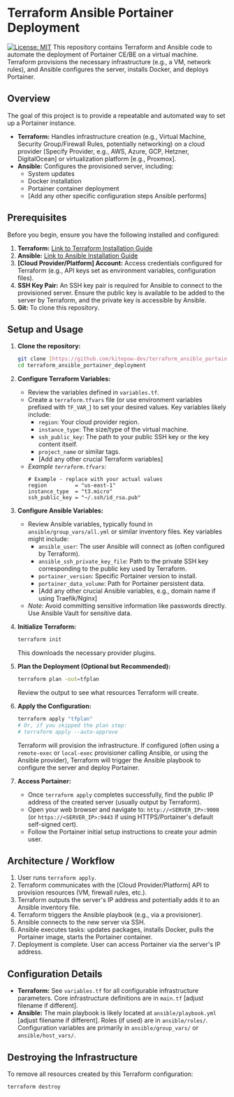 # Terraform Ansible Portainer Deployment

[![License: MIT](https://img.shields.io/badge/License-MIT-yellow.svg)](https://opensource.org/licenses/MIT) This repository contains Terraform and Ansible code to automate the deployment of Portainer CE/BE on a virtual machine. Terraform provisions the necessary infrastructure (e.g., a VM, network rules), and Ansible configures the server, installs Docker, and deploys Portainer.

## Overview

The goal of this project is to provide a repeatable and automated way to set up a Portainer instance.

* **Terraform:** Handles infrastructure creation (e.g., Virtual Machine, Security Group/Firewall Rules, potentially networking) on a cloud provider [Specify Provider, e.g., AWS, Azure, GCP, Hetzner, DigitalOcean] or virtualization platform [e.g., Proxmox].
* **Ansible:** Configures the provisioned server, including:
    * System updates
    * Docker installation
    * Portainer container deployment
    * [Add any other specific configuration steps Ansible performs]

## Prerequisites

Before you begin, ensure you have the following installed and configured:

1.  **Terraform:** [Link to Terraform Installation Guide](https://learn.hashicorp.com/tutorials/terraform/install-cli)
2.  **Ansible:** [Link to Ansible Installation Guide](https://docs.ansible.com/ansible/latest/installation_guide/intro_installation.html)
3.  **[Cloud Provider/Platform] Account:** Access credentials configured for Terraform (e.g., API keys set as environment variables, configuration files).
4.  **SSH Key Pair:** An SSH key pair is required for Ansible to connect to the provisioned server. Ensure the public key is available to be added to the server by Terraform, and the private key is accessible by Ansible.
5.  **Git:** To clone this repository.

## Setup and Usage

1.  **Clone the repository:**
    ```bash
    git clone [https://github.com/kitepow-dev/terraform_ansible_portainer_deployment.git](https://github.com/kitepow-dev/terraform_ansible_portainer_deployment.git)
    cd terraform_ansible_portainer_deployment
    ```

2.  **Configure Terraform Variables:**
    * Review the variables defined in `variables.tf`.
    * Create a `terraform.tfvars` file (or use environment variables prefixed with `TF_VAR_`) to set your desired values. Key variables likely include:
        * `region`: Your cloud provider region.
        * `instance_type`: The size/type of the virtual machine.
        * `ssh_public_key`: The path to your public SSH key or the key content itself.
        * `project_name` or similar tags.
        * [Add any other crucial Terraform variables]
    * *Example `terraform.tfvars`:*
        ```hcl
        # Example - replace with your actual values
        region         = "us-east-1"
        instance_type  = "t3.micro"
        ssh_public_key = "~/.ssh/id_rsa.pub"
        ```

3.  **Configure Ansible Variables:**
    * Review Ansible variables, typically found in `ansible/group_vars/all.yml` or similar inventory files. Key variables might include:
        * `ansible_user`: The user Ansible will connect as (often configured by Terraform).
        * `ansible_ssh_private_key_file`: Path to the private SSH key corresponding to the public key used by Terraform.
        * `portainer_version`: Specific Portainer version to install.
        * `portainer_data_volume`: Path for Portainer persistent data.
        * [Add any other crucial Ansible variables, e.g., domain name if using Traefik/Nginx]
    * *Note:* Avoid committing sensitive information like passwords directly. Use Ansible Vault for sensitive data.

4.  **Initialize Terraform:**
    ```bash
    terraform init
    ```
    This downloads the necessary provider plugins.

5.  **Plan the Deployment (Optional but Recommended):**
    ```bash
    terraform plan -out=tfplan
    ```
    Review the output to see what resources Terraform will create.

6.  **Apply the Configuration:**
    ```bash
    terraform apply "tfplan"
    # Or, if you skipped the plan step:
    # terraform apply --auto-approve
    ```
    Terraform will provision the infrastructure. If configured (often using a `remote-exec` or `local-exec` provisioner calling Ansible, or using the Ansible provider), Terraform will trigger the Ansible playbook to configure the server and deploy Portainer.

7.  **Access Portainer:**
    * Once `terraform apply` completes successfully, find the public IP address of the created server (usually output by Terraform).
    * Open your web browser and navigate to: `http://<SERVER_IP>:9000` (or `https://<SERVER_IP>:9443` if using HTTPS/Portainer's default self-signed cert).
    * Follow the Portainer initial setup instructions to create your admin user.

## Architecture / Workflow

1.  User runs `terraform apply`.
2.  Terraform communicates with the [Cloud Provider/Platform] API to provision resources (VM, firewall rules, etc.).
3.  Terraform outputs the server's IP address and potentially adds it to an Ansible inventory file.
4.  Terraform triggers the Ansible playbook (e.g., via a provisioner).
5.  Ansible connects to the new server via SSH.
6.  Ansible executes tasks: updates packages, installs Docker, pulls the Portainer image, starts the Portainer container.
7.  Deployment is complete. User can access Portainer via the server's IP address.

## Configuration Details

* **Terraform:** See `variables.tf` for all configurable infrastructure parameters. Core infrastructure definitions are in `main.tf` [adjust filename if different].
* **Ansible:** The main playbook is likely located at `ansible/playbook.yml` [adjust filename if different]. Roles (if used) are in `ansible/roles/`. Configuration variables are primarily in `ansible/group_vars/` or `ansible/host_vars/`.

## Destroying the Infrastructure

To remove all resources created by this Terraform configuration:

```bash
terraform destroy
